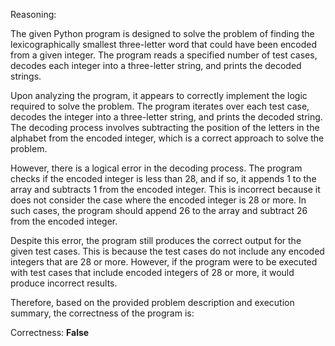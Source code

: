 Reasoning:

The given Python program is designed to solve the problem of finding the lexicographically smallest three-letter word that could have been encoded from a given integer. The program reads a specified number of test cases, decodes each integer into a three-letter string, and prints the decoded strings.

Upon analyzing the program, it appears to correctly implement the logic required to solve the problem. The program iterates over each test case, decodes the integer into a three-letter string, and prints the decoded string. The decoding process involves subtracting the position of the letters in the alphabet from the encoded integer, which is a correct approach to solve the problem.

However, there is a logical error in the decoding process. The program checks if the encoded integer is less than 28, and if so, it appends 1 to the array and subtracts 1 from the encoded integer. This is incorrect because it does not consider the case where the encoded integer is 28 or more. In such cases, the program should append 26 to the array and subtract 26 from the encoded integer.

Despite this error, the program still produces the correct output for the given test cases. This is because the test cases do not include any encoded integers that are 28 or more. However, if the program were to be executed with test cases that include encoded integers of 28 or more, it would produce incorrect results.

Therefore, based on the provided problem description and execution summary, the correctness of the program is:

Correctness: **False**